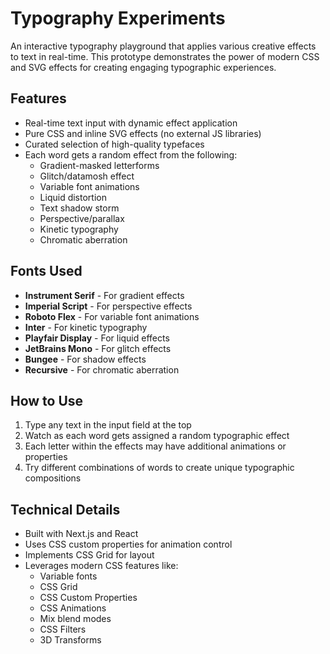 # Typography Experiments

An interactive typography playground that applies various creative effects to text in real-time. This prototype demonstrates the power of modern CSS and SVG effects for creating engaging typographic experiences.

## Features

- Real-time text input with dynamic effect application
- Pure CSS and inline SVG effects (no external JS libraries)
- Curated selection of high-quality typefaces
- Each word gets a random effect from the following:
  - Gradient-masked letterforms
  - Glitch/datamosh effect
  - Variable font animations
  - Liquid distortion
  - Text shadow storm
  - Perspective/parallax
  - Kinetic typography
  - Chromatic aberration

## Fonts Used

- **Instrument Serif** - For gradient effects
- **Imperial Script** - For perspective effects
- **Roboto Flex** - For variable font animations
- **Inter** - For kinetic typography
- **Playfair Display** - For liquid effects
- **JetBrains Mono** - For glitch effects
- **Bungee** - For shadow effects
- **Recursive** - For chromatic aberration

## How to Use

1. Type any text in the input field at the top
2. Watch as each word gets assigned a random typographic effect
3. Each letter within the effects may have additional animations or properties
4. Try different combinations of words to create unique typographic compositions

## Technical Details

- Built with Next.js and React
- Uses CSS custom properties for animation control
- Implements CSS Grid for layout
- Leverages modern CSS features like:
  - Variable fonts
  - CSS Grid
  - CSS Custom Properties
  - CSS Animations
  - Mix blend modes
  - CSS Filters
  - 3D Transforms 